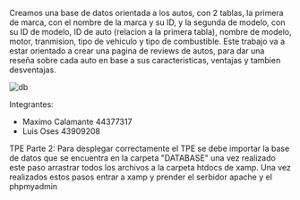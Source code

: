 Creamos una base de datos orientada a los autos, con 2 tablas, la primera de marca, 
con el nombre de la marca y su ID, y la segunda de modelo, con su ID de modelo, ID de
auto (relacion a la primera tabla), nombre de modelo, motor, tranmision, tipo de 
vehiculo y tipo de combustible.
Este trabajo va a estar orientado a crear una pagina de reviews de autos, para dar 
una reseña sobre cada auto en base a sus caracteristicas, ventajas y tambien
desventajas.



![db](https://github.com/user-attachments/assets/a91c04b9-04b5-4d68-93f6-0bba7e9b2f7d)

Integrantes:
- Maximo Calamante 44377317
- Luis Oses 43909208

TPE Parte 2:
Para desplegar correctamente el TPE se debe importar la base de datos que se encuentra en la carpeta "DATABASE" una vez realizado este paso arrastrar todos los archivos a la carpeta htdocs de xamp. 
Una vez realizados estos pasos entrar a xamp y prender el serbidor apache y el phpmyadmin
